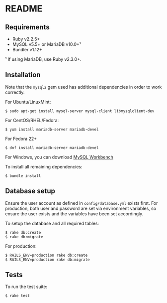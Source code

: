 # README

## Requirements
* Ruby v2.2.5+
* MySQL v5.5+ or MariaDB v10.0+¹
* Bundler v1.12+

¹ If using MariaDB, use Ruby v2.3.0+.

## Installation
Note that the `mysql2` gem used has additional dependencies in order to work correctly.

For Ubuntu/LinuxMint:
```
$ sudo apt-get install mysql-server mysql-client libmysqlclient-dev
```

For CentOS/RHEL/Fedora:
```
$ yum install mariadb-server mariadb-devel

```

For Fedora 22+
```
$ dnf install mariadb-server mariadb-devel
```

For Windows, you can download [MySQL Workbench](https://www.mysql.com/products/workbench/)


To install all remaining dependencies:
```
$ bundle install
```

## Database setup
Ensure the user account as defined in `config/database.yml` exists first. For production, both user and password are set via environment variables, so ensure the user exists and the variables have been set accordingly.

To setup the database and all required tables:
```
$ rake db:create
$ rake db:migrate
```

For production:
```
$ RAILS_ENV=production rake db:create
$ RAILS_ENV=production rake db:migrate
```

## Tests
To run the test suite:
```
$ rake test
```